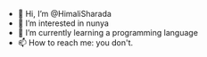 - 👋 Hi, I’m @HimaliSharada
- 👀 I’m interested in nunya
- 🌱 I’m currently learning a programming language
- 📫 How to reach me: you don't.
